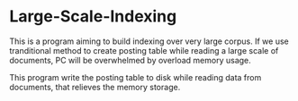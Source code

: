 # Large-Scale-Indexing
This is a program aiming to build indexing over very large corpus.
If we use tranditional method to create posting table while reading a large scale of documents, PC will be overwhelmed by overload memory usage. 

This program write the posting table to disk while reading data from documents, that relieves the memory storage.
